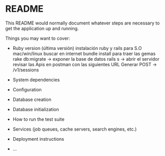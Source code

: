 # README

This README would normally document whatever steps are necessary to get the
application up and running.

Things you may want to cover:

* Ruby version (última versión)
 	instalación ruby y rails para S.O mac/win/linux buscar en internet
 	bundle install para traer las gemas
 	rake db:migrate -> exponer la base de datos
 	rails s -> abrir el servidor
 	revisar las Apis en postman con las siguientes URL
 	Generar POST -> /v1/sessions

* System dependencies

* Configuration

* Database creation

* Database initialization

* How to run the test suite

* Services (job queues, cache servers, search engines, etc.)

* Deployment instructions

* ...
